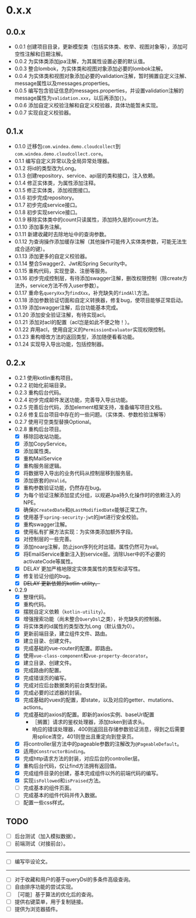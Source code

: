 # 0.x.x

## 0.0.x

* 0.0.1 创建项目目录，更新模型类（包括实体类、枚举、视图对象等），添加可空性注解和日期注解。
* 0.0.2 为实体类添加jpa注解，为其属性设置必要的默认值。
* 0.0.3 整合lombok，为实体类和视图对象添加必要的lombok注解。
* 0.0.4 为实体类和视图对象添加必要的validation注解，暂时搁置自定义注解、message属性以及messages.properties。
* 0.0.5 编写包含验证信息的messages.properties，并设置validation注解的message属性为`validation.xxx`，以后再添加`{}`。
* 0.0.6 添加自定义校验注解和自定义校验器，具体功能暂未实现。
* 0.0.7 实现自定义校验器。

## 0.1.x

* 0.1.0 迁移包`com.windea.demo.cloudcollect`到`com.windea.demo.cloudcollect.core`。
* 0.1.1 编写自定义异常以及全局异常处理器。
* 0.1.2 将id的类型改为Long。
* 0.1.3 创建repository、service、api层的类和接口，注入依赖。
* 0.1.4 修正实体类，为属性添加注释。
* 0.1.5 修正实体类，添加视图接口。
* 0.1.6 初步完成repository。
* 0.1.7 初步完成service接口。
* 0.1.8 初步实现service接口。
* 0.1.9 移除实体类中的count只读属性，添加持久层的count方法。
* 0.1.10 添加事务注解。
* 0.1.11 新建收藏时去除地址中的查询参数。
* 0.1.12 为查询操作添加缓存注解（其他操作可能传入实体类参数，可能无法生成合适的键）。
* 0.1.13 添加更多的自定义校验器。
* 0.1.14 整合Swagger2、Jwt和Spring Security中。
* 0.1.15 重构代码，实现登录、注册等服务。
* 0.1.16 初步完成控制层，有待添加swagger注解，删改权限控制（除create方法外，service方法不传入user参数）。
* 0.1.17 重命名`queryXxx`为`findXxx`，补充缺失的`findAll`方法。
* 0.1.18 添加参数验证切面和自定义转换器，修复bug，使项目能够正常启动。
* 0.1.19 添加swagger注解，后台功能基本完成。
* 0.1.20 添加安全验证注解，有待实现acl。
* 0.1.21 添加对acl的配置（acl岂是如此不便之物！）。
* 0.1.22 弃用acl，使用自定义的`PermissionEvaluator`实现权限控制。
* 0.1.23 重构增改方法的返回类型，添加随便看看功能。
* 0.1.24 实现导入导出功能，包括控制器。

## 0.2.x

* 0.2.1 使用kotlin重构项目。
* 0.2.2 初始化前端目录。
* 0.2.3 重构后台代码。
* 0.2.4 初步完成邮件发送功能，完善导入导出功能。
* 0.2.5 完善后台代码，添加element框架支持，准备编写项目文档。
* 0.2.6 修复后台项目中存在的一些问题。（实体类、参数检验注解等）
* 0.2.7 使用可空类型替换Optional。
* 0.2.8 重构后台项目。
    * [X] 移除回收站功能。
    * [X] 添加CopyService。
    * [X] 添加属性类。
    * [X] 重构MailService
    * [X] 重构服务层逻辑。
    * [X] 将数据导入导出的业务代码从控制层移到服务层。
    * [X] 添加嵌套的`@Valid`。
    * [X] 重构参数验证功能，仍然存在bug。
    * [X] 为每个验证注解添加显式分组，以规避Jpa持久化操作时的依赖注入的NPE。
    * [X] 确保`@CreatedDate`和`@LastModifiedDate`能够正常工作。
    * [X] 使用基于`spring-security-jwt`的jwt进行安全校验。
    * [X] 重构swagger注解。
    * [X] 使用私有扩展方法实现：为实体类添加额外字段。
    * [X] 对控制层的一些完善。
    * [X] 添加noarg注解，防止json序列化时出错。属性仍然可为val。
    * [X] 将EmailService重新注入到service层。消除User中的不必要的activateCode等属性。
    * [X] DELAY 更加严格地限定实体类属性的类型和读写性。
    * [X] 修复验证分组的bug。
    * [X] ~~DELAY 更新依赖的kotlin-utility。~~
* 0.2.9
    * [X] 整理代码。
    * [X] 重构代码。
    * [X] 摆脱自定义依赖（`kotlin-utility`）。
    * [X] 增强搜索功能（尚未整合`QueryDsl`之类），补充缺失的控制器。
    * [X] 将实体类的id属性的类型改为Long（默认值为0）。
    * [X] 更新前端目录，建立组件文件、路由。
    * [X] 建立目录、创建文件。
    * [X] 完成基础的vue-router的配置。即路由。
    * [X] 使用`vue-class-component`和`vue-property-decorator`。
    * [X] 建立目录、创建文件。
    * [X] 完成路由的配置。
    * [X] 完成错误页的编写。
    * [X] 完成对应后台数据类的前台类型封装。
    * [X] 完成必要的过滤器的封装。
    * [X] 完成基础的vuex的配置，即state，以及对应的getter、mutations、actions。
    * [X] 完成基础的axios的配置。即新的axios实例、baseUrl配置
        * ［搁置］请求的鉴权处理器，添加token到请求头。
        * 响应的错误处理器，400则返回且存储参数验证消息，得到之后需要用splice清空，401则登出且重定向到登录页。
    * [X] 将controller层方法中的pageable参数的注解改为`@PageableDefault`。
    * [X] 适用`@ConstructorBinding`。 
    * [X] 完成http请求方法的封装，对应后台的controller层。
    * [X] 重构后台代码，仅让find方法拥有返回值。
    * [X] 完成组件目录的创建，基本完成组件以外的前端代码的编写。
    * [X] 实现`isFollowed`和`isPraised`方法。
    * [ ] 完成基本的组件页面。
    * [ ] 完成基本的组件代码并传入数据。
    * [ ] 配置一些css样式。

## TODO

* [ ] 后台测试（加入模拟数据）。
* [ ] 前端测试（对接前台）。
***
* [ ] 编写毕设论文。
***
* [ ] 对于收藏和用户的基于queryDsl的多条件高级查询。
* [ ] 自由排序功能的尝试实现。
* [ ] ［可能］基于算法的优化后的查询。
* [ ] 提供右键菜单，用于复制链接。
* [ ] 提供为浏览器插件。
